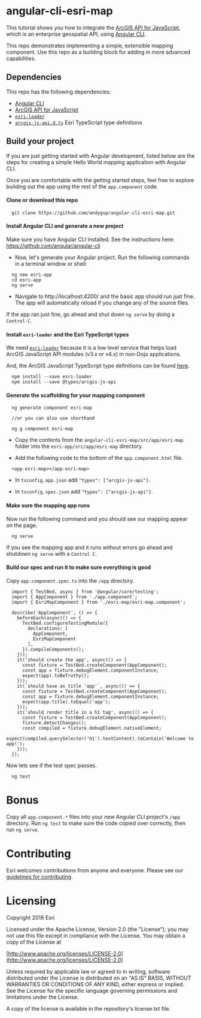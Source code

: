 # angular-cli-esri-map

This tutorial shows you how to integrate the [ArcGIS API for JavaScript](https://developers.arcgis.com/javascript), which is an enterprise geospatial API, using [Angular CLI](https://github.com/angular/angular-cli).

This repo demonstrates implementing a simple, extensible mapping component. Use this repo as a building block for adding in more advanced capabilities.


## Dependencies

This repo has the following dependencies:
* [Angular CLI](https://github.com/angular/angular-cli)
* [ArcGIS API for JavaScript](https://developers.arcgis.com/javascript/)
* [`esri-loader`](https://github.com/Esri/esri-loader)
* [`arcgis-js-api.d.ts`](https://github.com/Esri/jsapi-resources/tree/master/4.x/typescript) Esri TypeScript type definitions

## Build your project

If you are just getting started with Angular development, listed below are the steps for creating a simple Hello World mapping application with Angular CLI. 

Once you are comfortable with the getting started steps, feel free to explore building out the app using the rest of the `app.component` code. 

#### Clone or download this repo

```
  git clone https://github.com/andygup/angular-cli-esri-map.git
```

#### Install Angular CLI and generate a new project

Make sure you have Angular CLI installed. See the instructions here: https://github.com/angular/angular-cli

* Now, let's generate your Angular project. Run the following commands in a terminal window or shell:

```
  ng new esri-app
  cd esri-app
  ng serve
```

* Navigate to http://localhost:4200/ and the basic app should run just fine. The app will automatically reload if you change any of the source files.

If the app ran just fine, go ahead and shut down `ng serve` by doing a `Control-C`.


#### Install `esri-loader` and the Esri TypeScript types

We need [`esri-loader`](https://github.com/Esri/esri-loader#usage) because it is a low level service that helps load ArcGIS JavaScript API modules (v3.x or v4.x) in non-Dojo applications.

And, the ArcGIS JavaScript TypeScript type definitions can be found [here](https://github.com/Esri/jsapi-resources/tree/master/4.x/typescript).


```
  npm install --save esri-loader
  npm install --save @types/arcgis-js-api
```

#### Generate the scaffolding for your mapping component

```
  ng generate component esri-map
  
  //or you can also use shorthand
  
  ng g component esri-map
```


* Copy the contents from the `angular-cli-esri-map/src/app/esri-map` folder into the `esri-app/src/app/esri-map` directory.

* Add the following code to the bottom of the `app.component.html` file.

```
  <app-esri-map></app-esri-map>
```

* In `tsconfig.app.json` add `"types": ["arcgis-js-api"]`. 

* In `tsconfig.spec.json` add `"types": ["arcgis-js-api"]`. 


#### Make sure the mapping app runs

Now run the following command and you should see our mapping appear on the page.

```
  ng serve
```

If you see the mapping app and it runs without errors go ahead and shutdown `ng serve` with a `Control C`.

#### Build our spec and run it to make sure everything is good

Copy `app.component.spec.ts` into the `/app` directory.

```
  import { TestBed, async } from '@angular/core/testing';
  import { AppComponent } from './app.component';
  import { EsriMapComponent } from './esri-map/esri-map.component';
  
  describe('AppComponent', () => {
    beforeEach(async(() => {
      TestBed.configureTestingModule({
        declarations: [
          AppComponent,
          EsriMapComponent
        ],
      }).compileComponents();
    }));
    it('should create the app', async(() => {
      const fixture = TestBed.createComponent(AppComponent);
      const app = fixture.debugElement.componentInstance;
      expect(app).toBeTruthy();
    }));
    it(`should have as title 'app'`, async(() => {
      const fixture = TestBed.createComponent(AppComponent);
      const app = fixture.debugElement.componentInstance;
      expect(app.title).toEqual('app');
    }));
    it('should render title in a h1 tag', async(() => {
      const fixture = TestBed.createComponent(AppComponent);
      fixture.detectChanges();
      const compiled = fixture.debugElement.nativeElement;
      expect(compiled.querySelector('h1').textContent).toContain('Welcome to app!');
    }));
  });
```

Now lets see if the test spec passes.

```
  ng test
```

# Bonus

Copy all `app.component.*` files into your new Angular CLI project's `/app` directory. Run `ng test` to make sure the code copied over correctly, then run `ng serve`.

# Contributing

Esri welcomes contributions from anyone and everyone. Please see our [guidelines for contributing](https://github.com/esri/contributing).

# Licensing

Copyright 2018 Esri

Licensed under the Apache License, Version 2.0 (the "License"); you may not use this file except in compliance with the License. You may obtain a copy of the License at

[http://www.apache.org/licenses/LICENSE-2.0](http://www.apache.org/licenses/LICENSE-2.0)

Unless required by applicable law or agreed to in writing, software distributed under the License is distributed on an "AS IS" BASIS, WITHOUT WARRANTIES OR CONDITIONS OF ANY KIND, either express or implied. See the License for the specific language governing permissions and limitations under the License.

A copy of the license is available in the repository's license.txt file.
